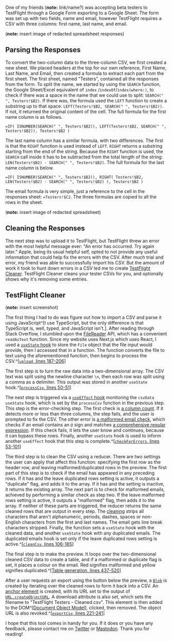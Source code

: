 One of my friends (**note:** link/name?) was accepting beta testers to TestFlight through a Google Form
exporting to a Google Sheet. The form was set up with two fields, name and email,
however TestFlight requires a CSV with three columns: first name, last name, and
email.

(**note:** insert image of redacted spreadsheet responses)

## Parsing the Responses

To convert the two-column data to the three-column CSV, we first created a new sheet.
We placed headers at the top for our own reference, First Name, Last Name, and Email,
then created a formula to extract each part from the first sheet. The first sheet,
named "Testers", contained all the responses from the form. To split the name, we
started by using the `SEARCH` function, the Google Sheet/Excel equivalent of `index`
/`indexOf`/`index(where:)`, to check if there was a space in the name that we could
use to split: `SEARCH(" ", Testers!$B2)`. If there was, the formula used the `LEFT`
function to create a substring up to that space:
`LEFT(Testers!$B2, SEARCH(" ", Testers!$B2))`. If not, it returned the original
content of the cell. The full formula for the first name column is as follows.

```excel-formula
=IF( ISNUMBER(SEARCH(" ", Testers!$B2)), LEFT(Testers!$B2, SEARCH(" ", Testers!$B2)), Testers!$B2 )
```

The last name column has a similar formula, with two differences. The first is that
the `RIGHT` function is used instead of `LEFT`. `RIGHT` returns a substring starting
from the end of the string. Because the `RIGHT` function is used, the `SEARCH` call
inside it has to be subtracted from the total length of the string:
`LEN(Testers!$B2) - SEARCH(" ", Testers!$B2)`. The full formula for the last name
column is below.

```excel-formula
=IF( ISNUMBER(SEARCH(" ", Testers!$B2)), RIGHT( Testers!$B2, LEN(Testers!$B2) - SEARCH(" ", Testers!$B2) ), Testers!$B2 )
```

The email formula is very simple, just a reference to the cell in the responses
sheet: `=Testers!$C2`. The three formulas are copied to all the rows in the sheet.

(**note:** insert image of redacted spreadsheet)

## Cleaning the Responses

The next step was to upload it to TestFlight, but TestFlight threw an error with
the most helpful message ever: "An error has occurred. Try again later." Apple,
being its usual helpful self, opted to not provide any useful information that could
help fix the errors with the CSV. After much trial and error, my friend was able
to successfully import his CSV. But the amount of work it took to hunt down errors
in a CSV led me to create [TestFlight Cleaner](/program/testflight-cleaner). TestFlight
Cleaner cleans your tester CSVs for you, and optionally shows why it's removing
some entries.

## TestFlight Cleaner

(**note:** insert screenshot)

The first thing I had to do was figure out how to import a CSV and parse it using
JavaScript^[I use TypeScript, but the only difference is that TypeScript is, well, typed, and JavaScript isn't.]. After reading through Stack Overflow, I stumbled
upon the [FileReader](https://developer.mozilla.org/en-US/docs/Web/API/FileReader)
API, which has a convenient `readAsText` function. Since my website uses Next.js
which uses React, I used a [`useState` hook](https://react.dev/reference/react/useState)
to store the `File` object that the file input would provide, then I accessed that
in a function. The function converts the file to text using the aforementioned function,
then begins to process the CSV.^[[`upload`, lines 187-206](https://github.com/hkamran80/website/blob/redesign-nextjs/pages/program/testflight-cleaner.tsx#L187-L206)]

The first step is to turn the raw data into a two-dimensional array. The CSV text
was split using the newline character `\n`, then each row was split using a comma
as a delimiter. This output was stored in another `useState`
hook.^[[`processCsv`, lines 50-51](https://github.com/hkamran80/website/blob/redesign-nextjs/pages/program/testflight-cleaner.tsx#L50-L51)]

The next step is triggered via a [`useEffect` hook](https://react.dev/reference/react/useEffect)
monitoring the `csvData` `useState` hook, which is set by the `processCsv` function
in the previous step. This step is the error-checking step. The first check is
[a column count](https://github.com/hkamran80/website/blob/redesign-nextjs/pages/program/testflight-cleaner.tsx#L56-L67).
If it detects more or less than three columns, the step fails, and the user is prompted
to fix the CSV. The other error is [a malformed email check](https://github.com/hkamran80/website/blob/redesign-nextjs/pages/program/testflight-cleaner.tsx#L69-L98),
which checks if an email contains an `@` sign and matches
[a comprehensive regular expression](https://github.com/hkamran80/website/blob/redesign-nextjs/pages/program/testflight-cleaner.tsx#L80).
If this check fails, it lets the user know and continues, because it can bypass
these rows. Finally, another `useState` hook is used to inform another `useEffect`
hook that this step is complete.^[[`checkForErrors`, lines 53-101](https://github.com/hkamran80/website/blob/redesign-nextjs/pages/program/testflight-cleaner.tsx#L53-L101)]

The third step is to clean the CSV using a reducer. There are two settings the user
can apply that affect this function: specifying the first row as the header row,
and leaving malformed/duplicated rows in the preview. The first part of this step
is to check if the email has appeared in any preceding rows. If it has and the leave
duplicated rows setting is active, it outputs a "duplicate" flag, and adds it to
the array. If it has and the setting is inactive, it returns the existing array.
The next part is to check for malformed emails, achieved by performing a similar
check as step two. If the leave malformed rows setting is active, it outputs a "malformed"
flag, then adds it to the array. If neither of these parts are triggered, the reducer
returns the same cleaned rows that are output in every step. The [cleaning](https://github.com/hkamran80/website/blob/redesign-nextjs/pages/program/testflight-cleaner.tsx#L103-L104)
strips all characters that aren't alphanumeric, periods, dashes, spaces or
non-English characters from the first and last names. The email gets line break
characters stripped. Finally, the function sets a `useState` hook with the cleaned
data, and another `useState` hook with any duplicated emails. The duplicated emails
hook is set only if the leave duplicated rows setting is
active.^[[`cleanCsv`, lines 106-185](https://github.com/hkamran80/website/blob/redesign-nextjs/pages/program/testflight-cleaner.tsx#L106-L185)]

The final step is to make the preview. It loops over the two-dimensional cleaned
CSV data to create a table, and if a malformed or duplicate flag is set, it places
a colour on the email. Red signifies malformed and yellow signifies duplicated.^[[Table generation, lines 437-520](https://github.com/hkamran80/website/blob/redesign-nextjs/pages/program/testflight-cleaner.tsx#L437-L520)]

After a user requests an export using the button below the preview, a [`Blob`](https://developer.mozilla.org/en-US/docs/Web/API/Blob)
is created by iterating over the cleaned rows to form it back into a CSV. An
[anchor element](https://developer.mozilla.org/en-US/docs/Web/HTML/Element/a) is
created, with its URL set to the output of
[`URL.createObjectURL`](https://developer.mozilla.org/en-US/docs/Web/API/URL/createObjectURL).
A download attribute is also set, which sets the filename to "TestFlight Testers
\- Cleaned.csv". This element is then added to the
DOM^[[Document Object Model](https://developer.mozilla.org/en-US/docs/Web/API/Document_Object_Model/Introduction)],
clicked, then removed. The object URL is also revoked.^[[`exportCsv`, lines 221-241](https://github.com/hkamran80/website/blob/redesign-nextjs/pages/program/testflight-cleaner.tsx#L221-L241)]

I hope that this tool comes in handy for you. If it does or you have any feedback,
please contact me on [Twitter](https://twitter.com/hkamran80) or [Mastodon](https://vmst.io/@hkamran).
Thank you for reading!